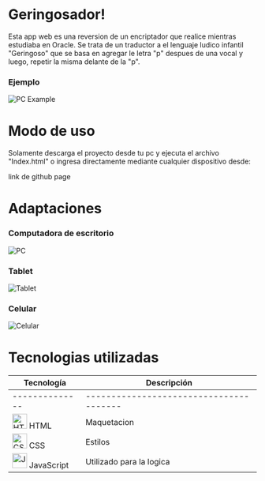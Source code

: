 # Geringosador!

Esta app web es una reversion de un encriptador que realice mientras estudiaba en Oracle. Se trata de un traductor a el lenguaje ludico infantil "Geringoso" que se basa en agregar le letra "p" despues de una vocal y luego, repetir la misma delante de la "p".

### Ejemplo

![PC Example](https://github.com/user-attachments/assets/7ad1e3a5-0458-4bfc-b544-7f7be947b6ce)

# Modo de uso
Solamente descarga el proyecto desde tu pc y ejecuta el archivo "Index.html" o ingresa directamente mediante cualquier dispositivo desde:

link de github page

# Adaptaciones

### Computadora de escritorio
![PC](https://github.com/user-attachments/assets/b3b63948-a57a-4b49-9fc3-64461a3dea3e)

### Tablet

![Tablet](https://github.com/user-attachments/assets/54a6c8e8-e3aa-410f-8531-1fcac8072458)

### Celular

![Celular](https://github.com/user-attachments/assets/72e9dffe-3d13-4ecf-a55f-8af0608a63a6)

# Tecnologias utilizadas

| Tecnología                                                                                                                  | Descripción                                                                            |
| --------------------------------------------------------------------------------------------------------------------------- | -------------------------------| 
|--------------|---------------------------------------|
| <img src="https://upload.wikimedia.org/wikipedia/commons/6/61/HTML5_logo_and_wordmark.svg" alt="HTML" width="30"/>  HTML       | Maquetacion              |
| <img src="https://upload.wikimedia.org/wikipedia/commons/d/d5/CSS3_logo_and_wordmark.svg" alt="CSS" width="30"/>  CSS          | Estilos                  |
| <img src="https://upload.wikimedia.org/wikipedia/commons/6/6a/JavaScript-logo.png" alt="JavaScript" width="30"/>  JavaScript   | Utilizado para la logica |


